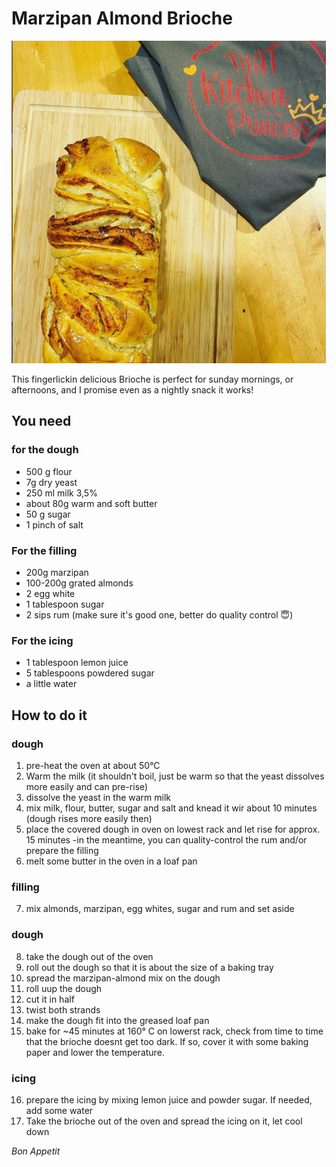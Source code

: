 # Marzipan Almond Brioche

![Marzipan-Almond Brioche](https://github.com/LuiseFreese/thatkitchenprincess/blob/main/media/hefezopf.png)

This fingerlickin delicious Brioche is perfect for sunday mornings, or afternoons, and I promise even as a nightly snack it works!

## You need

### for the dough

* 500 g flour
* 7g dry yeast
* 250 ml milk 3,5%
* about 80g warm and soft butter
* 50 g sugar
* 1 pinch of salt

### For the filling

* 200g marzipan
* 100-200g grated almonds
* 2 egg white
* 1 tablespoon sugar
* 2 sips rum (make sure it's good one, better do quality control 😇)

### For the icing

* 1 tablespoon lemon juice
* 5 tablespoons powdered sugar
* a little water

## How to do it

### dough

1. pre-heat the oven at about 50°C
2. Warm the milk (it shouldn't boil, just be warm so that the yeast dissolves more easily and can pre-rise)
3. dissolve the yeast in the warm milk
4. mix milk, flour, butter, sugar and salt and knead it wir about 10 minutes (dough rises more easily then)
5. place the covered dough in oven on lowest rack and let rise for approx. 15 minutes -in the meantime, you can quality-control the rum and/or prepare the filling
6. melt some butter in the oven in a loaf pan

### filling

7. mix almonds, marzipan, egg whites, sugar and rum and set aside 

### dough

8. take the dough out of the oven
9. roll out the dough so that it is about the size of a baking tray
10. spread the marzipan-almond mix on the dough
11. roll uup the dough
12. cut it in half
13. twist both strands
14. make the dough fit into the greased loaf pan
15. bake for ~45 minutes at 160° C on lowerst rack, check from time to time that the brioche doesnt get too dark. If so, cover it with some baking paper and lower the temperature. 

### icing

16. prepare the icing by mixing lemon juice and powder sugar. If needed, add some water
17. Take the brioche out of the oven and spread the icing on it, let cool down

*Bon Appetit*




